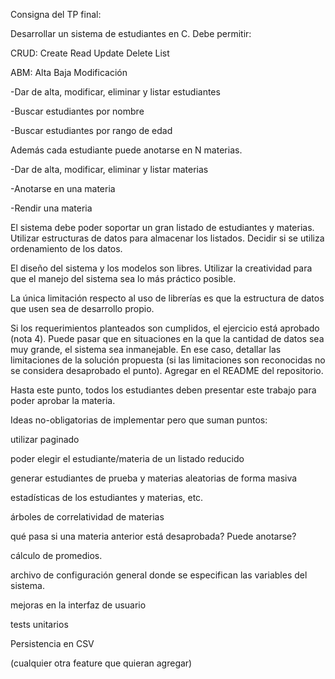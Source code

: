 Consigna del TP final:


Desarrollar un sistema de estudiantes en C. Debe permitir:


CRUD: Create Read Update Delete List

ABM: Alta Baja Modificación


-Dar de alta, modificar, eliminar y listar estudiantes

-Buscar estudiantes por nombre

-Buscar estudiantes por rango de edad


Además cada estudiante puede anotarse en N materias.

-Dar de alta, modificar, eliminar y listar materias

-Anotarse en una materia

-Rendir una materia


El sistema debe poder soportar un gran listado de estudiantes y materias. Utilizar estructuras de datos para almacenar los listados. Decidir si se utiliza ordenamiento de los datos.


El diseño del sistema y los modelos son libres. Utilizar la creatividad para que el manejo del sistema sea lo más práctico posible.


La única limitación respecto al uso de librerías es que la estructura de datos que usen sea de desarrollo propio.


Si los requerimientos planteados son cumplidos, el ejercicio está aprobado (nota 4). Puede pasar que en situaciones en la que la cantidad de datos sea muy grande, el sistema sea inmanejable. En ese caso, detallar las limitaciones de la solución propuesta (si las limitaciones son reconocidas no se considera desaprobado el punto). Agregar en el README del repositorio.


Hasta este punto, todos los estudiantes deben presentar este trabajo para poder aprobar la materia.


Ideas no-obligatorias de implementar pero que suman puntos: 

utilizar paginado

poder elegir el estudiante/materia de un listado reducido

generar estudiantes de prueba y materias aleatorias de forma masiva

estadísticas de los estudiantes y materias, etc.

árboles de correlatividad de materias

qué pasa si una materia anterior está desaprobada? Puede anotarse? 

cálculo de promedios. 

archivo de configuración general donde se especifican las variables del sistema.

mejoras en la interfaz de usuario

tests unitarios

Persistencia en CSV

(cualquier otra feature que quieran agregar)
